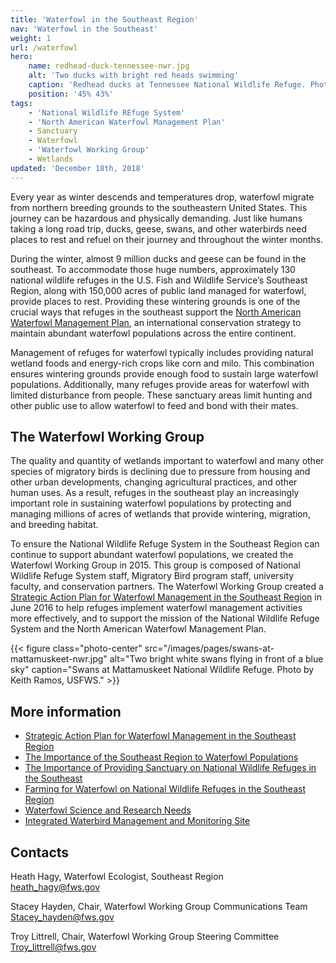 ```yaml
---
title: 'Waterfowl in the Southeast Region'
nav: 'Waterfowl in the Southeast'
weight: 1
url: /waterfowl
hero:
    name: redhead-duck-tennessee-nwr.jpg
    alt: 'Two ducks with bright red heads swimming'
    caption: 'Redhead ducks at Tennessee National Wildlife Refuge. Photo by Clayton Ferrell, USFWS.'
    position: '45% 43%'
tags:
    - 'National Wildlife REfuge System'
    - 'North American Waterfowl Management Plan'
    - Sanctuary
    - Waterfowl
    - 'Waterfowl Working Group'
    - Wetlands
updated: 'December 18th, 2018'
---
```


Every year as winter descends and temperatures drop, waterfowl migrate from northern breeding grounds to the southeastern United States. This journey can be hazardous and physically demanding. Just like humans taking a long road trip, ducks, geese, swans, and other waterbirds need places to rest and refuel on their journey and throughout the winter months.
  
During the winter, almost 9 million ducks and geese can be found in the southeast. To accommodate those huge numbers, approximately 130 national wildlife refuges in the U.S. Fish and Wildlife Service’s Southeast Region, along with 150,000 acres of public land managed for waterfowl, provide places to rest. Providing these wintering grounds is one of the crucial ways that refuges in the southeast support the [North American Waterfowl Management Plan](https://nawmp.org/), an international conservation strategy to maintain abundant waterfowl populations across the entire continent.

Management of refuges for waterfowl typically includes providing natural wetland foods and energy-rich crops like corn and milo. This combination ensures wintering grounds provide enough food to sustain large waterfowl populations. Additionally, many refuges provide areas for waterfowl with limited disturbance from people. These sanctuary areas limit hunting and other public use to allow waterfowl to feed and bond with their mates.

## The Waterfowl Working Group

The quality and quantity of wetlands important to waterfowl and many other species of migratory birds is declining due to pressure from housing and other urban developments, changing agricultural practices, and other human uses. As a result, refuges in the southeast play an increasingly important role in sustaining waterfowl populations by protecting and managing millions of acres of wetlands that provide wintering, migration, and breeding habitat.
 
To ensure the National Wildlife Refuge System in the Southeast Region can continue to support abundant waterfowl populations, we created the Waterfowl Working Group in 2015. This group is composed of National Wildlife Refuge System staff, Migratory Bird program staff, university faculty, and conservation partners.  The Waterfowl Working Group created a [Strategic Action Plan for Waterfowl Management in the Southeast Region](/pdf/plan/waterfowl-strategic-action-plan-and-cover-memo-2016.pdf) in June 2016 to help refuges implement waterfowl management activities more effectively, and to support the mission of the National Wildlife Refuge System and the North American Waterfowl Management Plan.

{{< figure class="photo-center" src="/images/pages/swans-at-mattamuskeet-nwr.jpg" alt="Two bright white swans flying in front of a blue sky" caption="Swans at Mattamuskeet National Wildlife Refuge. Photo by Keith Ramos, USFWS." >}}

## More information

- [Strategic Action Plan for Waterfowl Management in the Southeast Region](/pdf/plan/waterfowl-strategic-action-plan-and-cover-memo-2016.pdf)
- [The Importance of the Southeast Region to Waterfowl Populations](/pdf/fact-sheet/importance-of-southeast-to-waterfowl.pdf)
- [The Importance of Providing Sanctuary on National Wildlife Refuges in the Southeast](/pdf/fact-sheet/importance-of-providing-sanctuary-on-national-wildlife-refuges-in-the-southeast.pdf)
- [Farming for Waterfowl on National Wildlife Refuges in the Southeast Region](https://www.fws.gov/uploadedFiles/FarmingWaterfowlFactsheet508%20(1).pdf)
- [Waterfowl Science and Research Needs](/pdf/report/waterfowl-science-and-research-needs.pdf)
- [Integrated Waterbird Management and Monitoring Site](https://iwmmprogram.org/)

## Contacts

Heath Hagy, Waterfowl Ecologist, Southeast Region  
[heath_hagy@fws.gov](mailto:heath_hagy@fws.gov)

Stacey Hayden, Chair, Waterfowl Working Group Communications Team  
[Stacey_hayden@fws.gov](mailto:Stacey_hayden@fws.gov)

Troy Littrell, Chair, Waterfowl Working Group Steering Committee  
[Troy_littrell@fws.gov](mailto:Troy_littrell@fws.gov)